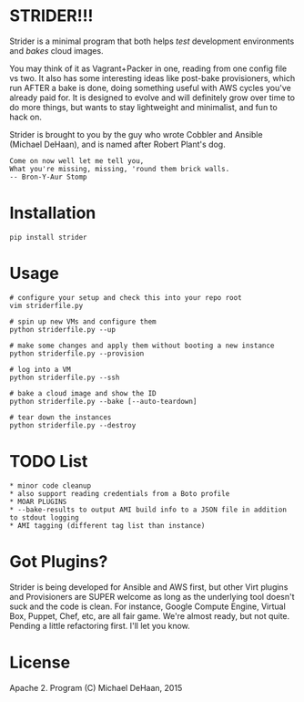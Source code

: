 STRIDER!!!
==========

Strider is a minimal program that both helps *test* development environments and *bakes* cloud images.  

You may think of it as Vagrant+Packer in one, reading from one config file vs two.  It also has some interesting ideas like post-bake provisioners, which run AFTER a bake is done, doing something useful with AWS cycles you've already paid for.  It is designed to evolve and will definitely grow over time to do more things, but wants to stay lightweight and minimalist, and fun to hack on.

Strider is brought to you by the guy who wrote Cobbler and Ansible (Michael DeHaan), and is named after Robert Plant's dog.

    Come on now well let me tell you, 
    What you're missing, missing, 'round them brick walls. 
    -- Bron-Y-Aur Stomp

Installation
============

    pip install strider

Usage
=====

    # configure your setup and check this into your repo root
    vim striderfile.py

    # spin up new VMs and configure them
    python striderfile.py --up

    # make some changes and apply them without booting a new instance
    python striderfile.py --provision

    # log into a VM
    python striderfile.py --ssh

    # bake a cloud image and show the ID
    python striderfile.py --bake [--auto-teardown]

    # tear down the instances
    python striderfile.py --destroy

TODO List
=========

    * minor code cleanup
    * also support reading credentials from a Boto profile
    * MOAR PLUGINS
    * --bake-results to output AMI build info to a JSON file in addition to stdout logging
    * AMI tagging (different tag list than instance)

Got Plugins?
============

Strider is being developed for Ansible and AWS first, but other Virt plugins and Provisioners are SUPER welcome as long as the underlying tool doesn't suck and the code is clean.  For instance, Google Compute Engine, Virtual Box, Puppet, Chef, etc, are all fair game. We're almost ready, but not quite.  Pending a little refactoring first.  I'll let you know.

License
=======

Apache 2.  Program (C) Michael DeHaan, 2015

